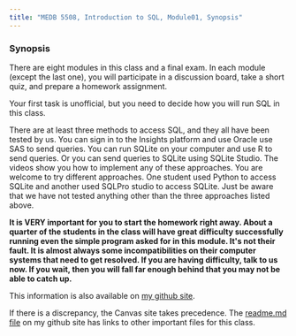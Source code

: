 ```yaml
---
title: "MEDB 5508, Introduction to SQL, Module01, Synopsis"
---
```


<!--This file was created on 2021-08-21-->

### Synopsis

There are eight modules in this class and a final exam. In each module (except the last one), you will participate in a discussion board, take a short quiz, and prepare a homework assignment.

Your first task is unofficial, but you need to decide how you will run SQL in this class.

There are at least three methods to access SQL, and they all have been tested by us. You can sign in to the Insights platform and use Oracle use SAS to send queries. You can run SQLite on your computer and use R to send queries. Or you can send queries to SQLite using SQLite Studio. The videos show you how to implement any of these approaches. You are welcome to try different approaches. One student used Python to access SQLite and another used SQLPro studio to access SQLite. Just be aware that we have not tested anything other than the three approaches listed above.

**It is VERY important for you to start the homework right away. About a quarter of the students in the class will have great difficulty successfully running even the simple program asked for in this module. It's not their fault. It is almost always some incompatibilities on their computer systems that need to get resolved. If you are having difficulty, talk to us now. If you wait, then you will fall far enough behind that you may not be able to catch up.**


This information is also available on [my github site][thisf].

If there is a discrepancy, the Canvas site takes precedence. The [readme.md file][mygit] on my github site has links to other important files for this class.

<!---my git--->
[thisf]: https://github.com/pmean/introduction-to-sql/blob/master/modules/5508-01-synopsis.md
[mygit]: https://github.com/pmean/introduction-to-sql/blob/master/README.md

